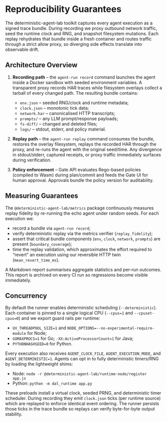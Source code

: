 # Reproducibility Guarantees

The deterministic-agent-lab toolkit captures every agent execution as a signed trace
bundle.  During recording we proxy outbound network traffic, seed the runtime clock
and RNG, and snapshot filesystem mutations.  Each replay rehydrates that bundle inside
a fresh container and routes traffic through a strict allow proxy, so diverging side
effects translate into observable drift.

## Architecture Overview

1. **Recording path** – the `agent-run record` command launches the agent inside a
   Docker sandbox with seeded environment variables.  A transparent proxy records
   HAR traces while filesystem overlays collect a tarball of every changed path.  The
   resulting bundle contains:
   - `env.json` – seeded RNG/clock and runtime metadata;
   - `clock.json` – monotonic tick data;
   - `network.har` – canonicalised HTTP transcripts;
   - `prompts/` – any LLM prompt/response payloads;
   - `fs-diff/` – changed and deleted files;
   - `logs/` – stdout, stderr, and policy material.

2. **Replay path** – the `agent-run replay` command consumes the bundle, restores the
   overlay filesystem, replays the recorded HAR through the proxy, and re-runs the agent
   with the original seed/time.  Any divergence in stdout/stderr, captured receipts, or
   proxy traffic immediately surfaces during verification.

3. **Policy enforcement** – Gate API evaluates Rego-based policies (compiled to Wasm)
   during plan/commit and feeds the Gate UI for human approval.  Approvals bundle the
   policy version for auditability.

## Measuring Guarantees

The `@deterministic-agent-lab/metrics` package continuously measures replay fidelity by
re-running the echo agent under random seeds.  For each execution we:

- record a bundle via `agent-run record`;
- verify deterministic replay via the metrics verifier (`replay_fidelity`);
- assert that critical bundle components (`env`, `clock`, `network`, `prompts`) are
  present (`boundary_coverage`);
- time the replay validation, which approximates the effort required to “revert” an
  execution using our reversible HTTP twin (`mean_revert_time_ms`).

A Markdown report summarises aggregate statistics and per-run outcomes.  This report is
archived on every CI run so regressions become visible immediately.

## Concurrency

By default the runner enables deterministic scheduling (`--deterministic`). Each
container is pinned to a single logical CPU (`--cpus=1` and `--cpuset-cpus=0`) and we
export guard rails per runtime:

- `UV_THREADPOOL_SIZE=1` and `NODE_OPTIONS=--no-experimental-require-module` for Node;
- `GOMAXPROCS=1` for Go; `-XX:ActiveProcessorCount=1` for Java;
- `PYTHONHASHSEED=0` for Python.

Every execution also receives `AGENT_CLOCK_FILE`, `AGENT_EXECUTION_MODE`, and
`AGENT_DETERMINISTIC=1`. Agents can opt in to fully deterministic timers/RNG by loading
the lightweight shims:

- Node: `node -r @deterministic-agent-lab/runtime-node/register app.js`
- Python: `python -m dal_runtime app.py`

These preloads install a virtual clock, seeded PRNG, and deterministic timer scheduler.
During recording they emit `clock.json` ticks (per runtime source) which are replayed to
enforce identical event ordering. The runner persists those ticks in the trace bundle so
replays can verify byte-for-byte output stability.

